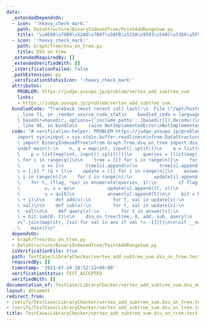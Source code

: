 ```yaml
---
data:
  _extendedDependsOn:
  - icon: ':heavy_check_mark:'
    path: DataStructure/BinaryIndexedTree/PointAddRangeSum.py
    title: "\u4E00\u70B9\u52A0\u7B97\u30FB\u533A\u9593\u548C\u53D6\u5F97"
  - icon: ':heavy_check_mark:'
    path: Graph/Tree/dsu_on_tree.py
    title: DSU on tree
  _extendedRequiredBy: []
  _extendedVerifiedWith: []
  _isVerificationFailed: false
  _pathExtension: py
  _verificationStatusIcon: ':heavy_check_mark:'
  attributes:
    PROBLEM: https://judge.yosupo.jp/problem/vertex_add_subtree_sum
    links:
    - https://judge.yosupo.jp/problem/vertex_add_subtree_sum
  bundledCode: "Traceback (most recent call last):\n  File \"/opt/hostedtoolcache/Python/3.10.6/x64/lib/python3.10/site-packages/onlinejudge_verify/documentation/build.py\"\
    , line 71, in _render_source_code_stat\n    bundled_code = language.bundle(stat.path,\
    \ basedir=basedir, options={'include_paths': [basedir]}).decode()\n  File \"/opt/hostedtoolcache/Python/3.10.6/x64/lib/python3.10/site-packages/onlinejudge_verify/languages/python.py\"\
    , line 96, in bundle\n    raise NotImplementedError\nNotImplementedError\n"
  code: "# verification-helper: PROBLEM https://judge.yosupo.jp/problem/vertex_add_subtree_sum\n\
    import sys\ninput = sys.stdin.buffer.readline\n\nfrom DataStructure.BinaryIndexedTree.PointAddRangeSum\
    \ import BinaryIndexedTree\nfrom Graph.Tree.dsu_on_tree import dsu_on_tree\n\n\
    \ndef main():\n    n, q = map(int, input().split())\n    a = list(map(int, input().split()))\n\
    \    p = list(map(int, input().split()))\n    queries = [list(map(int, input().split()))\
    \ for i in range(q)]\n\n    tree = [[] for i in range(n)]\n    for u, v in enumerate(p):\n\
    \        u += 1\n        tree[u].append(v)\n        tree[v].append(u)\n\n    ans\
    \ = [-1] * (q + 1)\n    update = [[] for i in range(n)]\n    answer = [[] for\
    \ i in range(n)]\n    for i in range(n):\n        update[i].append((0, a[i]))\n\
    \    for t, (flag, *qu) in enumerate(queries, 1):\n        if flag == 0:\n   \
    \         u, x = qu\n            update[u].append((t, x))\n        else:\n   \
    \         u = qu[0]\n            answer[u].append(t)\n\n    bit = BinaryIndexedTree(q\
    \ + 1)\n\n    def add(v):\n        for t, val in update[v]:\n            bit.add(t,\
    \ val)\n\n    def sub(v):\n        for t, val in update[v]:\n            bit.add(t,\
    \ -val)\n\n    def query(v):\n        for t in answer[v]:\n            ans[t]\
    \ = bit.sum(0, t)\n\n    dsu_on_tree(tree, 0, add, sub, query)\n    print(\"\\\
    n\".join(map(str, [val for val in ans if val != -1])))\n\n\nif __name__ == '__main__':\n\
    \    main()\n"
  dependsOn:
  - Graph/Tree/dsu_on_tree.py
  - DataStructure/BinaryIndexedTree/PointAddRangeSum.py
  isVerificationFile: true
  path: TestCase/LibraryChecker/vertex_add_subtree_sum.dsu_on_tree.test.py
  requiredBy: []
  timestamp: '2021-07-24 16:52:12+09:00'
  verificationStatus: TEST_ACCEPTED
  verifiedWith: []
documentation_of: TestCase/LibraryChecker/vertex_add_subtree_sum.dsu_on_tree.test.py
layout: document
redirect_from:
- /verify/TestCase/LibraryChecker/vertex_add_subtree_sum.dsu_on_tree.test.py
- /verify/TestCase/LibraryChecker/vertex_add_subtree_sum.dsu_on_tree.test.py.html
title: TestCase/LibraryChecker/vertex_add_subtree_sum.dsu_on_tree.test.py
---
```

